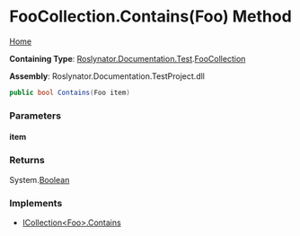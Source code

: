 # FooCollection\.Contains\(Foo\) Method

[Home](../../../../../README.md)

**Containing Type**: [Roslynator.Documentation.Test](../../README.md)\.[FooCollection](../README.md)

**Assembly**: Roslynator\.Documentation\.TestProject\.dll

```csharp
public bool Contains(Foo item)
```

### Parameters

#### item

### Returns

System\.[Boolean](https://docs.microsoft.com/en-us/dotnet/api/system.boolean)

### Implements

* [ICollection\<Foo>.Contains](https://docs.microsoft.com/en-us/dotnet/api/system.collections.generic.icollection-1.contains)
